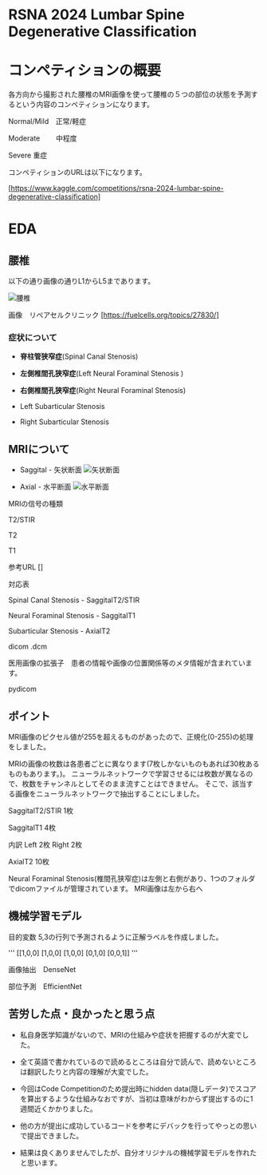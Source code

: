 # RSNA 2024 Lumbar Spine Degenerative Classification

# コンペティションの概要

各方向から撮影された腰椎のMRI画像を使って腰椎の５つの部位の状態を予測するという内容のコンペティションになります。

Normal/Mild　正常/軽症

Moderate 　　中程度

Severe       重症

コンペティションのURLは以下になります。

[https://www.kaggle.com/competitions/rsna-2024-lumbar-spine-degenerative-classification]

# EDA

## 腰椎

以下の通り画像の通りL1からL5まであります。

![腰椎](https://fuelcells.org/wp/wp-content/uploads/2023/11/intervertebral-disc.jpg.webp)

画像　リペアセルクリニック
[https://fuelcells.org/topics/27830/]

### 症状について

* **脊柱管狭窄症**(Spinal Canal Stenosis)

* **左側椎間孔狭窄症**(Left Neural Foraminal Stenosis )

*  **右側椎間孔狭窄症**(Right Neural Foraminal Stenosis)

* Left Subarticular Stenosis

* Right Subarticular Stenosis


## MRIについて

* Saggital - 矢状断面
![矢状断面]()

* Axial - 水平断面
![水平断面]()

MRIの信号の種類

T2/STIR

T2

T1

参考URL
[]

対応表

Spinal Canal Stenosis - SaggitalT2/STIR

Neural Foraminal Stenosis - SaggitalT1

Subarticular Stenosis - AxialT2

dicom .dcm

医用画像の拡張子　患者の情報や画像の位置関係等のメタ情報が含まれています。

pydicom

## ポイント

MRI画像のピクセル値が255を超えるものがあったので、正規化(0-255)の処理をしました。

MRIの画像の枚数は各患者ごとに異なります(7枚しかないものもあれば30枚あるものもあります。)。
ニューラルネットワークで学習させるには枚数が異なるので、枚数をチャンネルとしてそのまま流すことはできません。
そこで、該当する画像をニューラルネットワークで抽出することにしました。

SaggitalT2/STIR 1枚

SaggitalT1 4枚

内訳
Left 2枚
Right 2枚

AxialT2 10枚

Neural Foraminal Stenosis(椎間孔狭窄症)は左側と右側があり、1つのフォルダでdicomファイルが管理されています。
MRI画像は左から右へ

## 機械学習モデル

目的変数
5,3の行列で予測されるように正解ラベルを作成しました。

'''
[[1,0,0]
 [1,0,0]
 [1,0,0]
 [0,1,0]
 [0,0,1]]
'''

画像抽出　DenseNet

部位予測　EfficientNet



## 苦労した点・良かったと思う点

* 私自身医学知識がないので、MRIの仕組みや症状を把握するのが大変でした。

* 全て英語で書かれているので読めるところは自分で読んで、読めないところは翻訳したりと内容の理解が大変でした。

* 今回はCode Competitionのため提出時にhidden data(隠しデータ)でスコアを算出するような仕組みなおですが、当初は意味がわからず提出するのに1週間近くかかりました。
* 他の方が提出に成功しているコードを参考にデバックを行ってやっとの思いで提出できました。
* 結果は良くありませんでしたが、自分オリジナルの機械学習モデルを作れたと思います。
